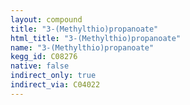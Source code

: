 ```yaml
---
layout: compound
title: "3-(Methylthio)propanoate"
html_title: "3-(Methylthio)propanoate"
name: "3-(Methylthio)propanoate"
kegg_id: C08276
native: false
indirect_only: true
indirect_via: C04022
---
```

